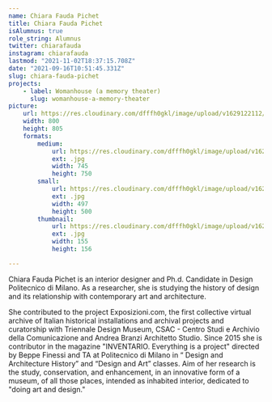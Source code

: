 ```yaml
---
name: Chiara Fauda Pichet
title: Chiara Fauda Pichet
isAlumnus: true
role_string: Alumnus
twitter: chiarafauda
instagram: chiarafauda
lastmod: "2021-11-02T18:37:15.708Z"
date: "2021-09-16T10:51:45.331Z"
slug: chiara-fauda-pichet
projects:
    - label: Womanhouse (a memory theater)
      slug: womanhouse-a-memory-theater
picture:
    url: https://res.cloudinary.com/dfffh0gkl/image/upload/v1629122112/chiara_52b06372bc.jpg
    width: 800
    height: 805
    formats:
        medium:
            url: https://res.cloudinary.com/dfffh0gkl/image/upload/v1629122113/medium_chiara_52b06372bc.jpg
            ext: .jpg
            width: 745
            height: 750
        small:
            url: https://res.cloudinary.com/dfffh0gkl/image/upload/v1629122114/small_chiara_52b06372bc.jpg
            ext: .jpg
            width: 497
            height: 500
        thumbnail:
            url: https://res.cloudinary.com/dfffh0gkl/image/upload/v1629122113/thumbnail_chiara_52b06372bc.jpg
            ext: .jpg
            width: 155
            height: 156

---
```

Chiara Fauda Pichet is an interior designer and Ph.d. Candidate in Design Politecnico di Milano. As a researcher, she is studying the history of design and its relationship with contemporary art and architecture.

She contributed to the project Exposizioni.com, the first collective virtual archive of Italian historical installations and archival projects and curatorship with Triennale Design Museum, CSAC - Centro Studi e Archivio della Comunicazione and Andrea Branzi Architetto Studio. Since 2015 she is contributor in the magazine "INVENTARIO. Everything is a project" directed by Beppe Finessi and TA at Politecnico di Milano in “ Design and Architecture History” and “Design and Art” classes. Aim of her research is the study, conservation, and enhancement, in an innovative form of a museum, of all those places, intended as inhabited interior, dedicated to "doing art and design."